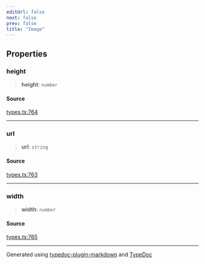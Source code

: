 ```yaml
---
editUrl: false
next: false
prev: false
title: "Image"
---
```


## Properties

### height

> **height**: `number`

#### Source

[types.ts:764](https://github.com/fostertheweb/spotify-web-sdk/blob/eb6b780/src/types.ts#L764)

***

### url

> **url**: `string`

#### Source

[types.ts:763](https://github.com/fostertheweb/spotify-web-sdk/blob/eb6b780/src/types.ts#L763)

***

### width

> **width**: `number`

#### Source

[types.ts:765](https://github.com/fostertheweb/spotify-web-sdk/blob/eb6b780/src/types.ts#L765)

***

Generated using [typedoc-plugin-markdown](https://www.npmjs.com/package/typedoc-plugin-markdown) and [TypeDoc](https://typedoc.org/)
